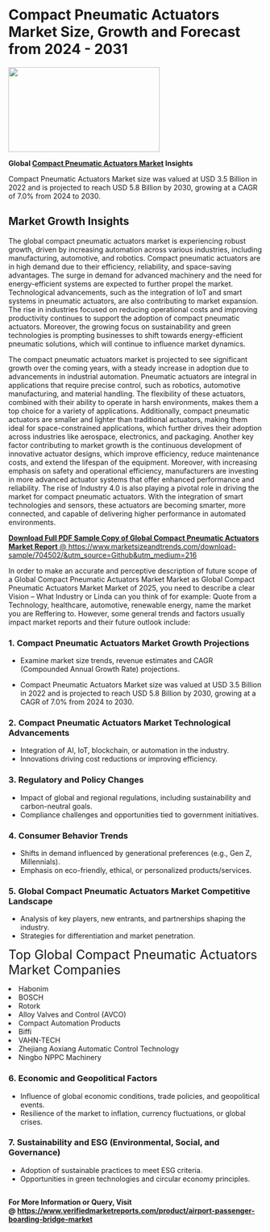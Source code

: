 <H1>Compact Pneumatic Actuators Market Size, Growth and Forecast from 2024 - 2031</H1><img class="aligncenter size-medium wp-image-584254" src="https://thirdeyenews.in/wp-content/uploads/2024/09/Global-Market-Research-300x168.jpeg" alt="" width="300" height="168" /><p><strong>Global&nbsp;<a href="https://www.marketsizeandtrends.com/download-sample/704502/&amp;utm_source=Github&utm_medium=216">Compact Pneumatic Actuators Market</a> Insights</strong></p><p>Compact Pneumatic Actuators Market size was valued at USD 3.5 Billion in 2022 and is projected to reach USD 5.8 Billion by 2030, growing at a CAGR of 7.0% from 2024 to 2030.</p><p><h2>Market Growth Insights</h2> The global compact pneumatic actuators market is experiencing robust growth, driven by increasing automation across various industries, including manufacturing, automotive, and robotics. Compact pneumatic actuators are in high demand due to their efficiency, reliability, and space-saving advantages. The surge in demand for advanced machinery and the need for energy-efficient systems are expected to further propel the market. Technological advancements, such as the integration of IoT and smart systems in pneumatic actuators, are also contributing to market expansion. The rise in industries focused on reducing operational costs and improving productivity continues to support the adoption of compact pneumatic actuators. Moreover, the growing focus on sustainability and green technologies is prompting businesses to shift towards energy-efficient pneumatic solutions, which will continue to influence market dynamics. <p><a href="sample_download_link"></a></p> The compact pneumatic actuators market is projected to see significant growth over the coming years, with a steady increase in adoption due to advancements in industrial automation. Pneumatic actuators are integral in applications that require precise control, such as robotics, automotive manufacturing, and material handling. The flexibility of these actuators, combined with their ability to operate in harsh environments, makes them a top choice for a variety of applications. Additionally, compact pneumatic actuators are smaller and lighter than traditional actuators, making them ideal for space-constrained applications, which further drives their adoption across industries like aerospace, electronics, and packaging. Another key factor contributing to market growth is the continuous development of innovative actuator designs, which improve efficiency, reduce maintenance costs, and extend the lifespan of the equipment. Moreover, with increasing emphasis on safety and operational efficiency, manufacturers are investing in more advanced actuator systems that offer enhanced performance and reliability. The rise of Industry 4.0 is also playing a pivotal role in driving the market for compact pneumatic actuators. With the integration of smart technologies and sensors, these actuators are becoming smarter, more connected, and capable of delivering higher performance in automated environments. <p><a href="get_more_link"></p><p><span class=""><strong>Download Full PDF Sample Copy of Global Compact Pneumatic Actuators Market Report</strong> @ <a href="https://www.marketsizeandtrends.com/download-sample/704502/&amp;utm_source=Github&utm_medium=216" target="_blank">https://www.marketsizeandtrends.com/download-sample/704502/&amp;utm_source=Github&utm_medium=216</a></span></p><p>In order to make an accurate and perceptive description of future scope of a Global&nbsp;Compact Pneumatic Actuators Market Market as Global&nbsp;Compact Pneumatic Actuators Market Market of 2025, you need to describe a clear Vision &ndash; What Industry or Linda can you think of for example: Quote from a Technology, healthcare, automotive, renewable energy, name the market you are Reffering to. However, some general trends and factors usually impact market reports and their future outlook include:</p><h3>1.&nbsp;<strong>Compact Pneumatic Actuators Market Growth Projections</strong></h3><ul><li>Examine market size trends, revenue estimates and CAGR (Compounded Annual Growth Rate) projections.</li><li><p>Compact Pneumatic Actuators Market size was valued at USD 3.5 Billion in 2022 and is projected to reach USD 5.8 Billion by 2030, growing at a CAGR of 7.0% from 2024 to 2030.</p></li></ul><h3>2.&nbsp;<strong>Compact Pneumatic Actuators Market Technological Advancements</strong></h3><ul><li>Integration of AI, IoT, blockchain, or automation in the industry.</li><li>Innovations driving cost reductions or improving efficiency.</li></ul><h3>3.&nbsp;<strong>Regulatory and Policy Changes</strong></h3><ul><li>Impact of global and regional regulations, including sustainability and carbon-neutral goals.</li><li>Compliance challenges and opportunities tied to government initiatives.</li></ul><h3>4.&nbsp;<strong>Consumer Behavior Trends</strong></h3><ul><li>Shifts in demand influenced by generational preferences (e.g., Gen Z, Millennials).</li><li>Emphasis on eco-friendly, ethical, or personalized products/services.</li></ul><h3>5.&nbsp;<strong>Global Compact Pneumatic Actuators Market Competitive Landscape</strong></h3><ul><li>Analysis of key players, new entrants, and partnerships shaping the industry.</li><li>Strategies for differentiation and market penetration.</li></ul><p data-pm-slice="1 1 []"><span style="color: inherit; font-family: inherit; font-size: 25px;">Top Global Compact Pneumatic Actuators Market Companies</span></p><div class="" data-test-id=""><p><li>Habonim</li><li> BOSCH</li><li> Rotork</li><li> Alloy Valves and Control (AVCO)</li><li> Compact Automation Products</li><li> Biffi</li><li> VAHN-TECH</li><li> Zhejiang Aoxiang Automatic Control Technology</li><li> Ningbo NPPC Machinery</li></p></div><h3>6.&nbsp;<strong>Economic and Geopolitical Factors</strong></h3><ul><li>Influence of global economic conditions, trade policies, and geopolitical events.</li><li>Resilience of the market to inflation, currency fluctuations, or global crises.</li></ul><h3>7.&nbsp;<strong>Sustainability and ESG (Environmental, Social, and Governance)</strong></h3><ul><li>Adoption of sustainable practices to meet ESG criteria.</li><li>Opportunities in green technologies and circular economy principles.</li></ul><h2><strong style="font-size: 14px;">For More Information or Query, Visit @&nbsp;</strong><a style="background-color: #ffffff; font-size: 14px;" href="https://www.marketsizeandtrends.com/report/compact-pneumatic-actuators-market/" target="_blank">https://www.verifiedmarketreports.com/product/airport-passenger-boarding-bridge-market</a></h2>
